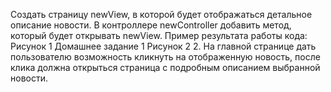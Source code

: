 Создать страницу newView, в которой будет отображаться детальное описание новости. В контроллере
newController добавить метод, который будет открывать newView.
Пример результата работы кода:
Рисунок 1
Домашнее задание
1
Рисунок 2
2. На главной странице дать пользователю возможность
кликнуть на отображенную новость, после клика
должна открыться страница с подробным описанием выбранной новости.

